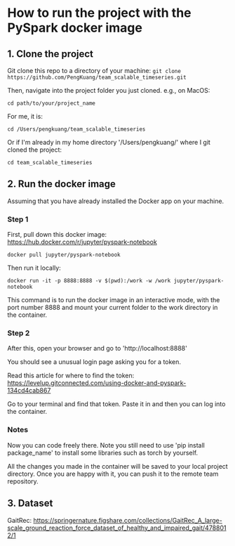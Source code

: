 # How to run the project with the PySpark docker image

## 1. Clone the project
Git clone this repo to a directory of your machine:
`git clone https://github.com/PengKuang/team_scalable_timeseries.git`

Then, navigate into the project folder you just cloned.
e.g., on MacOS:

`cd path/to/your/project_name`

For me, it is: 

`cd /Users/pengkuang/team_scalable_timeseries` 

Or if I'm already in my home directory '/Users/pengkuang/' where I git cloned the project: 

`cd team_scalable_timeseries`

## 2. Run the docker image
Assuming that you have already installed the Docker app on your machine. 

### Step 1
First, pull down this docker image: <https://hub.docker.com/r/jupyter/pyspark-notebook>

`docker pull jupyter/pyspark-notebook`

Then run it locally: 

`docker run -it -p 8888:8888 -v $(pwd):/work -w /work jupyter/pyspark-notebook`

This command is to run the docker image in an interactive mode, with the port number 8888 and mount your current folder to the work directory in the container. 

### Step 2
After this, open your browser and go to 'http://localhost:8888'

You should see a unusual login page asking you for a token. 

Read this article for where to find the token: <https://levelup.gitconnected.com/using-docker-and-pyspark-134cd4cab867>

Go to your terminal and find that token. Paste it in and then you can log into the container.

### Notes

Now you can code freely there. Note you still need to use 'pip install package_name' to install some libraries such as torch by yourself. 

All the changes you made in the container will be saved to your local project directory. Once you are happy with it, you can push it to the remote team repository. 

## 3. Dataset 

GaitRec: <https://springernature.figshare.com/collections/GaitRec_A_large-scale_ground_reaction_force_dataset_of_healthy_and_impaired_gait/4788012/1>
